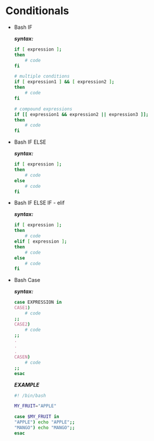 # Conditionals

- Bash IF

  ***syntax:***

    ```bash
    if [ expression ];
    then
    	# code 
    fi
    
    # multiple conditions
    if [ expression1 ] && [ expression2 ];
    then
    	# code
    fi
    
    # compound expressions
    if [[ expression1 && expression2 || expression3 ]];
    then
    	# code
    fi
    ```

- Bash IF ELSE

  ***syntax:***

    ```bash
    if [ expression ];
    then
    	# code
    else
    	# code
    fi
    ```

- Bash IF ELSE IF - elif

  ***syntax:***

    ```bash
    if [ expression ];
    then
    	# code
    elif [ expression ];
    then
    	# code
    else
    	# code
    fi
    ```

- Bash Case

  ***syntax:***

    ```bash
    case EXPRESSION in
    CASE1)
    	# code
    ;;
    CASE2)
    	# code
    ;;
    .
    .
    .
    CASEN)
    	# code
    ;;
    esac
    ```

  ***EXAMPLE***

    ```bash
    #! /bin/bash
    
    MY_FRUIT="APPLE"
    
    case $MY_FRUIT in
    "APPLE") echo "APPLE";;
    "MANGO") echo "MANGO";;
    esac
    ```